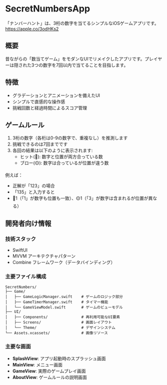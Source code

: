 # SecretNumbersApp

「ナンバーハント」は、3桁の数字を当てるシンプルなiOSゲームアプリです。
https://apple.co/3odHKs2

## 概要
昔ながらの「数当てゲーム」をモダンなUIでリメイクしたアプリです。プレイヤーは隠された3つの数字を7回以内で当てることを目指します。

## 特徴
- グラデーションとアニメーションを備えたUI
- シンプルで直感的な操作感
- 挑戦回数と経過時間によるスコア管理

## ゲームルール
1. 3桁の数字（各桁は0-9の数字で、重複なし）を推測します
2. 挑戦できるのは7回までです
3. 各回の結果は以下のように表示されます:
   - ヒット(🔴): 数字と位置が両方合っている数
   - ブロー(🟡): 数字は合っているが位置が違う数

例えば：
- 正解が「123」の場合
- 「135」と入力すると
- 🔴1（「1」が数字も位置も一致）、🟡1（「3」が数字は含まれるが位置が異なる）

## 開発者向け情報
### 技術スタック
- SwiftUI
- MVVM アーキテクチャパターン
- Combine フレームワーク（データバインディング）

### 主要ファイル構成
```
SecretNumbers/
├── Game/
│   ├── GameLogicManager.swift    # ゲームのロジック部分
│   ├── GameTimerManager.swift    # タイマー機能
│   └── GameViewModel.swift       # ゲームのビューモデル
├── UI/
│   ├── Components/               # 再利用可能なUI要素
│   ├── Screens/                  # 画面レイアウト
│   └── Theme/                    # デザインシステム
└── Assets.xcassets/              # 画像リソース
```

### 主要な画面
- **SplashView**: アプリ起動時のスプラッシュ画面
- **MainView**: メニュー画面
- **GameView**: 実際のゲームプレイ画面
- **AboutView**: ゲームルールの説明画面

